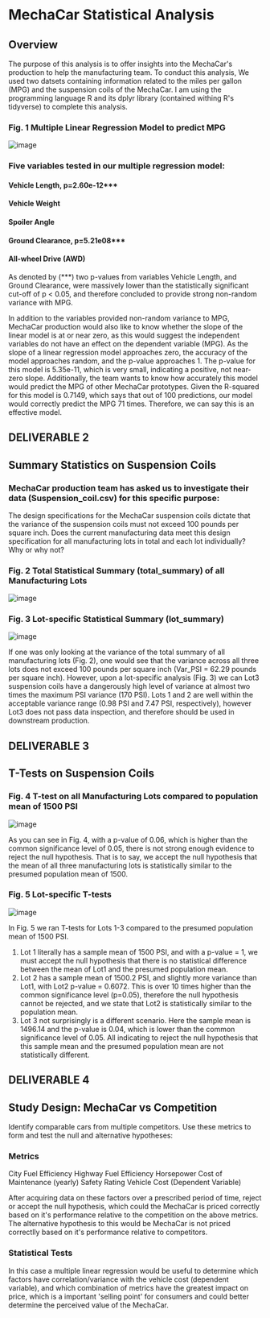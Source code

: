 # MechaCar Statistical Analysis

## Overview
The purpose of this analysis is to offer insights into the MechaCar's production to help the manufacturing team. To conduct this analysis, We used two datsets containing information related to the miles per gallon (MPG) and the suspension coils of the MechaCar. I am using the programming language R and its dplyr library (contained withing R's tidyverse) to complete this analysis.


### Fig. 1  Multiple Linear Regression Model to predict MPG
![image](https://user-images.githubusercontent.com/86337475/137965555-f76b4e80-b1ab-4408-a209-1bc9f890d8d5.png)

### Five variables tested in our multiple regression model:
#### Vehicle Length, p=2.60e-12***
#### Vehicle Weight
#### Spoiler Angle
#### Ground Clearance, p=5.21e08*** 
#### All-wheel Drive (AWD)


As denoted by (***) two p-values from variables Vehicle Length, and Ground Clearance, were massively lower than the statistically significant cut-off of p < 0.05, and therefore concluded to provide strong non-random variance with MPG. 

In addition to the variables provided non-random variance to MPG, MechaCar production would also like to know whether the slope of the linear model is at or near zero, as this would suggest the independent variables do not have an effect on the dependent variable (MPG). As the slope of a linear regression model approaches zero, the accuracy of the model approaches random, and the p-value approaches 1. The p-value for this model is 5.35e-11, which is very small, indicating a positive, not near-zero slope. Additionally, the team wants to know how accurately this model would predict the MPG of other MechaCar prototypes. Given the R-squared for this model is 0.7149, which says that out of 100 predictions, our model would correctly predict the MPG 71 times. Therefore, we can say this is an effective model.


## DELIVERABLE 2

## Summary Statistics on Suspension Coils

### MechaCar production team has asked us to investigate their data (Suspension_coil.csv) for this specific purpose:

The design specifications for the MechaCar suspension coils dictate that the variance of the suspension coils must not exceed 100 pounds per square inch. Does the current manufacturing data meet this design specification for all manufacturing lots in total and each lot individually? Why or why not?

### Fig. 2  Total Statistical Summary (total_summary) of all Manufacturing Lots
 
![image](https://user-images.githubusercontent.com/86337475/137983816-ebfdf421-4657-4686-bcf1-93962aa4cd66.png)

### Fig. 3  Lot-specific Statistical Summary (lot_summary)

![image](https://user-images.githubusercontent.com/86337475/137984396-4c68a662-7437-4241-9191-8a923a3d9a27.png)

If one was only looking at the variance of the total summary of all manufacturing lots (Fig. 2), one would see that the variance across all three lots does not exceed 100 pounds per square inch (Var_PSI = 62.29 pounds per square inch).
However, upon a lot-specific analysis (Fig. 3) we can Lot3 suspension coils have a dangerously high level of variance at almost two times the maximum PSI variance (170 PSI). Lots 1 and 2 are well within the acceptable variance range (0.98 PSI and 7.47 PSI, respectively), however Lot3 does not pass data inspection, and therefore should be used in downstream production. 


## DELIVERABLE 3

## T-Tests on Suspension Coils

###  Fig. 4  T-test on all Manufacturing Lots compared to population mean of 1500 PSI
![image](https://user-images.githubusercontent.com/86337475/137989113-d8cac743-e57c-4a6d-92e7-7f9b505e5471.png)

As you can see in Fig. 4,  with a p-value of 0.06, which is higher than the common significance level of 0.05, there is not strong enough evidence to reject the null hypothesis. That is to say, we accept the null hypothesis that the mean of all three manufacturing lots is statistically similar to the presumed population mean of 1500.

### Fig. 5  Lot-specific T-tests
![image](https://user-images.githubusercontent.com/86337475/137992370-86fdac12-469e-479c-a621-22cfcaa56acb.png)
 
 In Fig. 5 we ran T-tests for Lots 1-3 compared to the presumed population mean of 1500 PSI. 
 
 1. Lot 1 literally has a sample mean of 1500 PSI, and with a p-value = 1, we must accept the null hypothesis that there is no statistical difference between the mean of Lot1 and the presumed population mean.
 2. Lot 2 has a sample mean of 1500.2 PSI, and slightly more variance than Lot1, with Lot2 p-value = 0.6072.  This is over 10 times higher than the common significance level (p=0.05), therefore the null hypothesis cannot be rejected, and we state that Lot2 is statistically similar to the population mean.
 3. Lot 3 not surprisingly is a different scenario. Here the sample mean is 1496.14 and the p-value is 0.04, which is lower than the common significance level of 0.05. All indicating to reject the null hypothesis that this sample mean and the presumed population mean are not statistically different.

## DELIVERABLE 4

## Study Design: MechaCar vs Competition
Identify comparable cars from multiple competitors. Use these metrics to form and test the null and alternative hypotheses:

### Metrics
City Fuel Efficiency
Highway Fuel Efficiency
Horsepower
Cost of Maintenance (yearly)
Safety Rating
Vehicle Cost (Dependent Variable)

After acquiring data on these factors over a prescribed period of time, reject or accept the null hypothesis, which could the MechaCar is priced correctly based on it's performance relative to the competition on the above metrics.
The alternative hypothesis to this would be MechaCar is not priced correctlly based on it's performance relative to competitors.

### Statistical Tests
In this case a multiple linear regression would be useful to determine which factors have correlation/variance with the vehicle cost (dependent variable), and which combination of metrics have the greatest impact on price, which is a important 'selling point' for consumers and could better determine the perceived value of the MechaCar.



